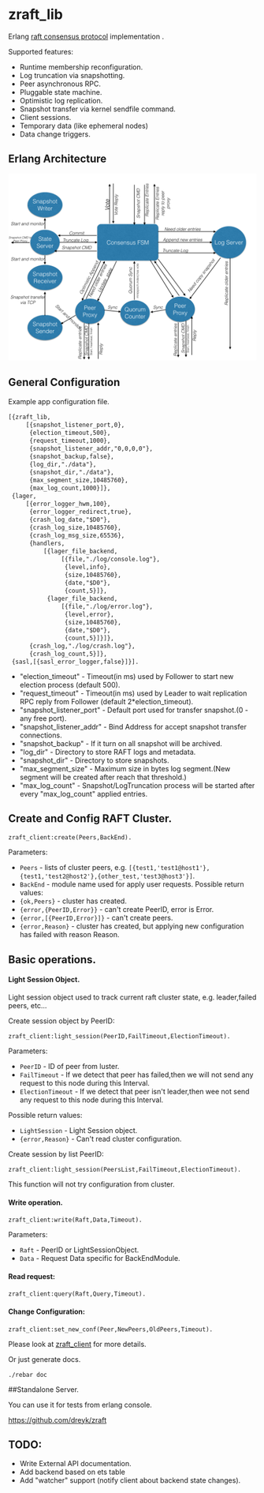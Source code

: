 # zraft_lib

Erlang [raft consensus protocol](https://raftconsensus.github.io) implementation .

Supported features:
- Runtime membership reconfiguration.
- Log truncation via snapshotting.
- Peer asynchronous RPC.
- Pluggable state machine.
- Optimistic log replication.
- Snapshot transfer via kernel sendfile command.
- Client sessions.
- Temporary data (like ephemeral nodes)
- Data change triggers.

## Erlang Architecture
![schema](docs/img/schema.png?raw=true)

## General Configuration
Example app configuration file.
```
[{zraft_lib,
     [{snapshot_listener_port,0},
      {election_timeout,500},
      {request_timeout,1000},
      {snapshot_listener_addr,"0,0,0,0"},
      {snapshot_backup,false},
      {log_dir,"./data"},
      {snapshot_dir,"./data"},
      {max_segment_size,10485760},
      {max_log_count,1000}]},
 {lager,
     [{error_logger_hwm,100},
      {error_logger_redirect,true},
      {crash_log_date,"$D0"},
      {crash_log_size,10485760},
      {crash_log_msg_size,65536},
      {handlers,
          [{lager_file_backend,
               [{file,"./log/console.log"},
                {level,info},
                {size,10485760},
                {date,"$D0"},
                {count,5}]},
           {lager_file_backend,
               [{file,"./log/error.log"},
                {level,error},
                {size,10485760},
                {date,"$D0"},
                {count,5}]}]},
      {crash_log,"./log/crash.log"},
      {crash_log_count,5}]},
 {sasl,[{sasl_error_logger,false}]}].
 ```
- "election_timeout" - Timeout(in ms) used by Follower to start new election process (default 500).
- "request_timeout" - Timeout(in ms) used by Leader to wait replication RPC reply from Follower (default 2*election_timeout).
- "snapshot_listener_port" - Default port used for transfer snapshot.(0 - any free port).
- "snapshot_listener_addr" - Bind Address for accept snapshot transfer connections.
- "snapshot_backup" - If it turn on all snapshot will be archived.
- "log_dir" - Directory to store RAFT logs and metadata.
- "snapshot_dir" - Directory to store snapshots.
- "max_segment_size" - Maximum size in bytes log segment.(New segment will be created after reach that threshold.)
- "max_log_count" - Snapshot/LogTruncation process will be started after every "max_log_count" applied entries.

## Create and Config RAFT Cluster.

```
zraft_client:create(Peers,BackEnd).
```
Parameters:
- `Peers` - lists of cluster peers, e.g. `[{test1,'test1@host1'},{test1,'test2@host2'},{other_test,'test3@host3'}]`.
- `BackEnd` - module name used for apply user requests.
Possible return values:
 - `{ok,Peers}` - cluster has created.
 - `{error,{PeerID,Error}}` - can't create PeerID, error is Error.
 - `{error,[{PeerID,Error}]}` - can't create peers.
 - `{error,Reason}` - cluster has created, but applying new configuration has failed with reason Reason.


## Basic operations.

#### Light Session Object.
Light session object used to track current raft cluster state, e.g. leader,failed peers, etc...

Create session object by PeerID:

```
zraft_client:light_session(PeerID,FailTimeout,ElectionTimeout).
```
Parameters:
- `PeerID` - ID of peer from luster.
- `FailTimeout` - If we detect that peer has failed,then we will not send any request to this node during this Interval.
- `ElectionTimeout` - If we detect that peer isn't leader,then wee not send any request to this node during this Interval.

Possible return values:
- `LightSession` - Light Session object.
- `{error,Reason}` - Can't read cluster configuration.

Create session by list PeerID:
```
zraft_client:light_session(PeersList,FailTimeout,ElectionTimeout).
```
This function will not try configuration from cluster.

#### Write operation.

```
zraft_client:write(Raft,Data,Timeout).

```

Parameters:
- `Raft` - PeerID or LightSessionObject.
- `Data` - Request Data specific for BackEndModule.




#### Read request:

```
zraft_client:query(Raft,Query,Timeout).

```

#### Change Configuration:

```
zraft_client:set_new_conf(Peer,NewPeers,OldPeers,Timeout).
```

Please look at [zraft_client](http://github.com/dreyk/zraft_lib/blob/master/src/zraft_client.erl) for more details.

Or just generate docs.

```
./rebar doc

```


##Standalone Server.

You can use it for tests from erlang console.

https://github.com/dreyk/zraft


## TODO:
- Write External API documentation.
- Add backend based on ets table
- Add "watcher" support (notify client about backend state changes).


